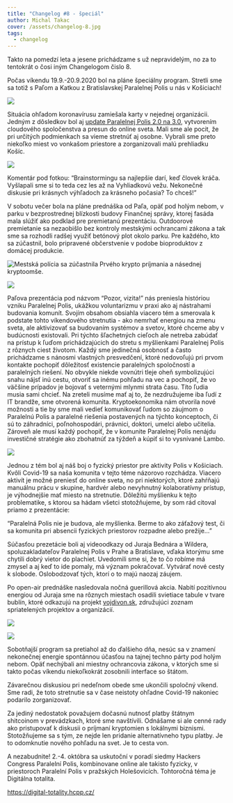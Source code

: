 ```yaml
---
title: "Changelog #8 - špeciál"
author: Michal Takac
cover: /assets/changelog-8.jpg
tags:
  - changelog
---
```

Takto na pomedzí leta a jesene prichádzame s už nepravidelým, no za to tentokrát o čosi iným Changelogom čislo 8.

Počas víkendu 19.9.-20.9.2020 bol na pláne špeciálny program. Stretli sme sa totiž s Paľom a Katkou z Bratislavskej Paralelnej Polis u nás v Košiciach!

![](/assets/signal-2020-09-19-144404.jpeg)

Situácia ohľadom koronavírusu zamiešala karty v nejednej organizácii. Jedným z dôsledkov bol aj [update Paralelnej Polis 2.0 na 3.0](https://paralelnapolis.sk/paralelna-polis-3-0-transformacia/), vytvorením cloudového spoločenstva a presun do online sveta. Mali sme ale pocit, že pri určitých podmienkach sa vieme stretnúť aj osobne. Vybrali sme preto niekoľko miest vo vonkašom priestore a zorganizovali malú prehliadku Košíc.

![](/assets/signal-2020-09-19-151013.jpeg)

Komentár pod fotkou: “Brainstormingu sa najlepšie darí, keď človek kráča. Vyšlapali sme si to teda cez les až na Vyhliadkovú vežu. Nekonečné diskusie pri krásnych výhľadoch za krásneho počasia? To chceš!”

V sobotu večer bola na pláne prednáška od Paľa, opäť pod holým nebom, v parku v bezprostrednej blízkosti budovy Finančnej správy, ktorej fasáda mala slúžiť ako podklad pre premietanú prezentáciu. Outdoorové premietanie sa nezaobišlo bez kontroly mestskými ochrancami zákona a tak sme sa rozhodli radšej využiť betónový plot okolo parku. Pre každého, kto sa zúčastnil, bolo pripravené občerstvenie v podobe bioproduktov z domácej produkcie.

![](/assets/signal-2020-09-19-210423.jpeg "Mestská polícia sa zúčastnila Prvého krypto príjmania a násednej kryptoomše.")

![](/assets/studiuo_osvaldova_nr_2020-2951_cropped.jpeg)

Paľova prezentácia pod názvom “Pozor, vizita!” nás preniesla históriou vzniku Paralelnej Polis, ukážkou voluntarizmu v praxi ako aj nástrahami budovania komunít. Svojím obsahom obsiahla viacero tém a smerovala k podstate tohto víkendového stretnutia - ako nemrhať energiou na zmenu sveta, ale aktivizovať sa budovaním systémov a svetov, ktoré chceme aby v budúcnosti existovali. Pri týchto šľachetných cieľoch ale netreba zabúdať na prístup k ľuďom prichádzajúcich do stretu s myšlienkami Paralelnej Polis z rôznych ciest životom. Každý sme jedinečná osobnosť a často prichádzame s nánosmi vlastných presvedčení, ktoré nedovoľujú pri prvom kontakte pochopiť dôležitosť existencie paralelných spoločností a paralelných riešení. No obvykle niekde vovnútri tleje oheň symbolizujúci snahu nájsť inú cestu, otvoriť sa inému pohľadu na vec a pochopiť, že vo väčšine prípadov je bojovať s veternými mlynmi strata času. Títo ľudia musia sami chcieť. Na zreteli musíme mať aj to, že nezdružujeme iba ľudí z IT brandže, sme otvorená komunita. Kryptoekonomika nám otvorila nové možnosti a tie by sme mali vedieť komunikovať ľudom so záujmom o Paralelnú Polis a paralelné riešenia postavených na týchto konceptoch, či sú to záhradníci, poľnohospodári, právnici, doktori, umelci alebo učitelia. Zároveň ale musí každý pochopiť, že v komunite Paralelnej Polis nenájdu investičné stratégie ako zbohatnúť za týždeň a kúpiť si to vysnívané Lambo.

![](https://lh6.googleusercontent.com/j2w3_mfe1Jfp0obmUYYYHsXmArRBZ5DmLnjn0sO2Q6-uYDbuy8-7ZKzdbFVArc2-r8p6GZlx_06-0bTmcEUNKFIkmqAF69ya3kbEgEQ21FK2Pu2qHcH0nXwGi97oWgGGkQQ8TmIO)

Jednou z tém bol aj náš boj o fyzický priestor pre aktivity Polis v Košiciach. Kvôli Covid-19 sa naša komunita v tejto téme názorovo rozchádza. Viacero aktivít je možné preniesť do online sveta, no pri niektorých, ktoré zahŕňajú manuálnu prácu v skupine, hardvér alebo nevyhnutný kolaboratívny prístup, je výhodnejšie mať miesto na stretnutie. Dôležitú myšlienku k tejto problematike, s ktorou sa hádam všetci stotožňujeme, by som rád citoval priamo z prezentácie:

“Paralelná Polis nie je budova, ale myšlienka. Berme to ako záťažový test, či sa komunita pri absencii fyzických priestorov rozpadne alebo prežije…”

Súčasťou prezetácie boli aj videoodkazy od Juraja Bednára a Wildera, spoluzakladateľov Paralelnej Polis v Prahe a Bratislave, vďaka ktorýmu sme chytili dobrý vietor do plachiet. Uvedomili sme si, že to čo robíme má zmysel a aj keď to ide pomaly, má význam pokračovať. Vytvárať nové cesty k slobode. Oslobodzovať tých, ktorí o to majú naozaj záujem.

Po open-air prednáške nasledovala nočná guerillová akcia. Nabití pozitívnou energiou od Juraja sme na rôznych miestach osadili svietiace tabule v tvare bublín, ktoré odkazujú na projekt [vojdivon.sk](https://vojdivon.sk/), združujúci zoznam spriatelených projektov a organizácií.

![](/assets/signal-2020-09-19-214840_001.jpeg)



![](/assets/signal-2020-09-20-142051.jpeg)

Sobotňajší program sa pretiahol až do ďalšieho dňa, nesúc sa v znamení nekonečnej energie spontánnou účasťou na tajnej techno párty pod holým nebom. Opäť nechýbali ani miestny ochrancovia zákona, v ktorých sme si takto počas víkendu niekoľkokrát zosobnili interface so štátom.

Závarečnou diskusiou pri nedeľnom obede sme ukončili spoločný víkend. Sme radi, že toto stretnutie sa v čase neistoty ohľadne Covid-19 nakoniec podarilo zorganizovať.

Za jediný nedostatok považujem dočasnú nutnosť platby štátnym shitcoinom v prevádzkach, ktoré sme navštívili. Odnášame si ale cenné rady ako pristupovať k diskusii o príjmaní kryptomien s lokálnymi biznismi. Stotožňujeme sa s tým, ze nejde len pridanie alternatívneho typu platby. Je to odomknutie nového pohľadu na svet. Je to cesta von.

A nezabudnite! 2.-4. októbra sa uskutoční v poradí siedmy Hackers Congress Paralelní Polis, kombinovane online ale takisto fyzicky, v priestoroch Paralelní Polis v pražských Holešovicích. Tohtoročná téma je Digitálna totalita.

<https://digital-totality.hcpp.cz/>